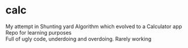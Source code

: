 # calc
My attempt in Shunting yard Algorithm which evolved to a Calculator app  
Repo for learning purposes  
Full of ugly code, underdoing and overdoing. Rarely working
